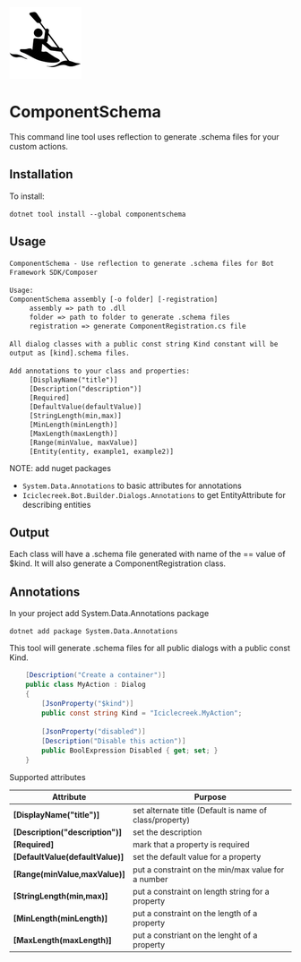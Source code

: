 ![icon](icon.png)

# ComponentSchema
This command line tool uses reflection to generate .schema files for your custom actions.

## Installation
To install:

```dotnet tool install --global componentschema```


## Usage
```
ComponentSchema - Use reflection to generate .schema files for Bot Framework SDK/Composer

Usage:
ComponentSchema assembly [-o folder] [-registration]
     assembly => path to .dll
     folder => path to folder to generate .schema files
     registration => generate ComponentRegistration.cs file

All dialog classes with a public const string Kind constant will be output as [kind].schema files.

Add annotations to your class and properties:
     [DisplayName("title")]
     [Description("description")]
     [Required]
     [DefaultValue(defaultValue)]
     [StringLength(min,max)]
     [MinLength(minLength)]
     [MaxLength(maxLength)]
     [Range(minValue, maxValue)]
     [Entity(entity, example1, example2)]
```
NOTE: add nuget packages
* ```System.Data.Annotations``` to basic attributes for annotations
* ```Iciclecreek.Bot.Builder.Dialogs.Annotations``` to get EntityAttribute for describing entities

## Output
Each class will have a .schema file generated with name of the == value of $kind.
It will also generate a ComponentRegistration class.
 


## Annotations
In your project add System.Data.Annotations package

```dotnet add package System.Data.Annotations```

This tool will generate .schema files for all public dialogs with a public const Kind.

```csharp
    [Description("Create a container")]
    public class MyAction : Dialog
    {
        [JsonProperty("$kind")]
        public const string Kind = "Iciclecreek.MyAction";

        [JsonProperty("disabled")]
        [Description("Disable this action")]
        public BoolExpression Disabled { get; set; }
    }
```

Supported attributes

| Attribute                        | Purpose                                                 |
|----------------------------------|---------------------------------------------------------|
| **[DisplayName("title")]**       | set alternate title (Default is name of class/property) |
| **[Description("description")]** | set the description                                     |
| **[Required]**                   | mark that a property is required                        |
| **[DefaultValue(defaultValue)]** | set the default value for a property                    |
| **[Range(minValue,maxValue)]**   | put a constraint on the min/max value for a number      |
| **[StringLength(min,max)]**      | put a constraint on length string for a property        |
| **[MinLength(minLength)]**       | put a constraint on the length of a property            |
| **[MaxLength(maxLength)]**       | put a constriant on the lenght of a property            |

